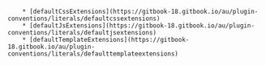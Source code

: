         * [defaultCssExtensions](https://gitbook-18.gitbook.io/au/plugin-conventions/literals/defaultcssextensions)
        * [defaultJsExtensions](https://gitbook-18.gitbook.io/au/plugin-conventions/literals/defaultjsextensions)
        * [defaultTemplateExtensions](https://gitbook-18.gitbook.io/au/plugin-conventions/literals/defaulttemplateextensions)
